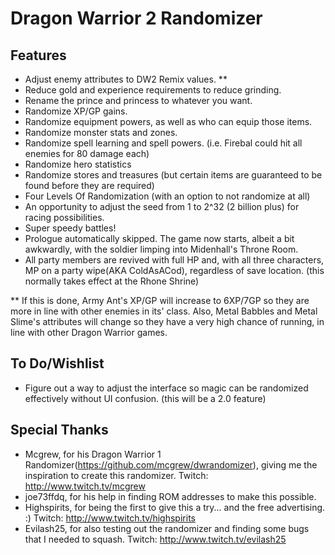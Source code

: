 # Dragon Warrior 2 Randomizer
## Features
- Adjust enemy attributes to DW2 Remix values. **
- Reduce gold and experience requirements to reduce grinding.
- Rename the prince and princess to whatever you want.
- Randomize XP/GP gains.
- Randomize equipment powers, as well as who can equip those items.
- Randomize monster stats and zones.
- Randomize spell learning and spell powers.  (i.e. Firebal could hit all enemies for 80 damage each)
- Randomize hero statistics
- Randomize stores and treasures (but certain items are guaranteed to be found before they are required)
- Four Levels Of Randomization (with an option to not randomize at all)
- An opportunity to adjust the seed from 1 to 2^32 (2 billion plus) for racing possibilities.
- Super speedy battles!
- Prologue automatically skipped.  The game now starts, albeit a bit awkwardly, with the soldier limping into Midenhall's Throne Room.
- All party members are revived with full HP and, with all three characters, MP on a party wipe(AKA ColdAsACod), regardless of save location. (this normally takes effect at the Rhone Shrine)

** If this is done, Army Ant's XP/GP will increase to 6XP/7GP so they are more in line with other enemies in its' class.  Also, Metal Babbles and Metal Slime's attributes will change so they have a very high chance of running, in line with other Dragon Warrior games.

## To Do/Wishlist
- Figure out a way to adjust the interface so magic can be randomized effectively without UI confusion. (this will be a 2.0 feature)

## Special Thanks
- Mcgrew, for his Dragon Warrior 1 Randomizer(https://github.com/mcgrew/dwrandomizer), giving me the inspiration to create this randomizer.  Twitch:  http://www.twitch.tv/mcgrew
- joe73ffdq, for his help in finding ROM addresses to make this possible.
- Highspirits, for being the first to give this a try... and the free advertising.  :)  Twitch:  http://www.twitch.tv/highspirits
- Evilash25, for also testing out the randomizer and finding some bugs that I needed to squash.  Twitch:  http://www.twitch.tv/evilash25
